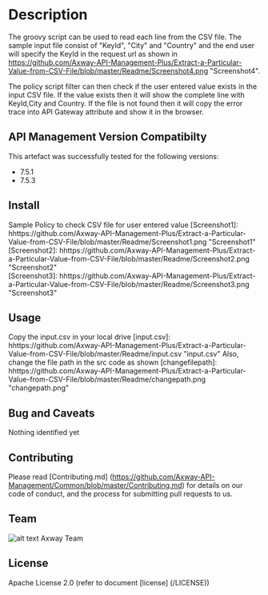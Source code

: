 # Description
The groovy script can be used to read each line from the CSV file. The sample input file consist of "KeyId", "City" and "Country" and the end user will specify the KeyId in the request url as shown in https://github.com/Axway-API-Management-Plus/Extract-a-Particular-Value-from-CSV-File/blob/master/Readme/Screenshot4.png  "Screenshot4". 

The policy script filter can then check if the user entered value exists in the input CSV file. If the value exists then it will show the complete line with KeyId,City and Country.
If the file is not found then it will copy the error trace into API Gateway attribute and show it in the browser. 


## API Management Version Compatibilty
This artefact was successfully tested for the following versions:
- 7.5.1
- 7.5.3

## Install

Sample Policy to check CSV file for user entered value
[Screenshot1]: hhttps://github.com/Axway-API-Management-Plus/Extract-a-Particular-Value-from-CSV-File/blob/master/Readme/Screenshot1.png  "Screenshot1"
[Screenshot2]: hhttps://github.com/Axway-API-Management-Plus/Extract-a-Particular-Value-from-CSV-File/blob/master/Readme/Screenshot2.png  "Screenshot2"   
[Screenshot3]: hhttps://github.com/Axway-API-Management-Plus/Extract-a-Particular-Value-from-CSV-File/blob/master/Readme/Screenshot3.png  "Screenshot3"


## Usage

Copy the input.csv in your local drive
[input.csv]: hhttps://github.com/Axway-API-Management-Plus/Extract-a-Particular-Value-from-CSV-File/blob/master/Readme/input.csv  "input.csv" 
Also, change the file path in the src code as shown
[changefilepath]: hhttps://github.com/Axway-API-Management-Plus/Extract-a-Particular-Value-from-CSV-File/blob/master/Readme/changepath.png  "changepath.png" 
  

## Bug and Caveats

Nothing identified yet

## Contributing

Please read [Contributing.md] (https://github.com/Axway-API-Management/Common/blob/master/Contributing.md) for details on our code of conduct, and the process for submitting pull requests to us.

## Team

![alt text][Axwaylogo] Axway Team

[Axwaylogo]: https://github.com/Axway-API-Management/Common/blob/master/img/AxwayLogoSmall.png  "Axway logo"


## License
Apache License 2.0 (refer to document [license] (/LICENSE))